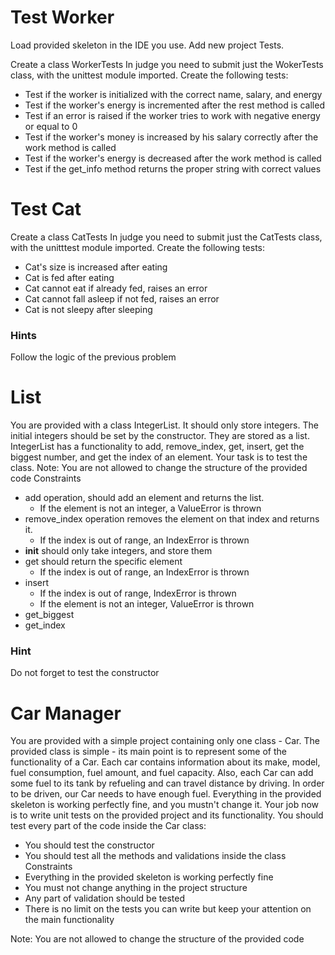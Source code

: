 #	Test Worker
Load provided skeleton in the IDE you use. Add new project Tests.

Create a class WorkerTests
In judge you need to submit just the WokerTests class, with the unittest module imported.
Create the following tests:
-	Test if the worker is initialized with the correct name, salary, and energy
-	Test if the worker's energy is incremented after the rest method is called
-	Test if an error is raised if the worker tries to work with negative energy or equal to 0
-	Test if the worker's money is increased by his salary correctly after the work method is called
-	Test if the worker's energy is decreased after the work method is called	
-	Test if the get_info method returns the proper string with correct values


# Test Cat

Create a class CatTests
In judge you need to submit just the CatTests class, with the unitttest module imported.
Create the following tests:
-	Cat's size is increased after eating
-	Cat is fed after eating
-	Cat cannot eat if already fed, raises an error
-	Cat cannot fall asleep if not fed, raises an error
-	Cat is not sleepy after sleeping
### Hints
Follow the logic of the previous problem


#	List
You are provided with a class IntegerList. It should only store integers. The initial integers should be set by the constructor. They are stored as a list. IntegerList has a functionality to add, remove_index, get, insert, get the biggest number, and get the index of an element. Your task is to test the class.
Note: You are not allowed to change the structure of the provided code
Constraints
-	add operation, should add an element and returns the list.
    - 	If the element is not an integer, a ValueError is thrown
-	remove_index operation removes the element on that index and returns it.
    - 	If the index is out of range, an IndexError is thrown
-	__init__ should only take integers, and store them
-	get should return the specific element
    - 	If the index is out of range, an IndexError is thrown
-	insert
    - 	If the index is out of range, IndexError is thrown
    - 	If the element is not an integer, ValueError is thrown
-	get_biggest
-	get_index
### Hint
Do not forget to test the constructor


#	Car Manager
You are provided with a simple project containing only one class - Car. The provided class is simple - its main point is to represent some of the functionality of a Car. Each car contains information about its make, model, fuel consumption, fuel amount, and fuel capacity. Also, each Car can add some fuel to its tank by refueling and can travel distance by driving. In order to be driven, our Car needs to have enough fuel. Everything in the provided skeleton is working perfectly fine, and you mustn't change it.
Your job now is to write unit tests on the provided project and its functionality. You should test every part of the code inside the Car class:
-	You should test the constructor
-	You should test all the methods and validations inside the class
Constraints
-	Everything in the provided skeleton is working perfectly fine
-	You must not change anything in the project structure
-	Any part of validation should be tested
-	There is no limit on the tests you can write but keep your attention on the main functionality

Note: You are not allowed to change the structure of the provided code
